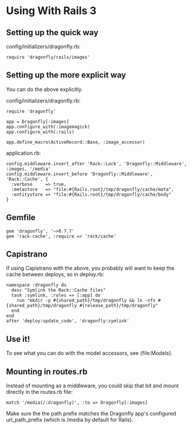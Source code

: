 Using With Rails 3
==================

Setting up the quick way
------------------------
config/initializers/dragonfly.rb:

    require 'dragonfly/rails/images'

Setting up the more explicit way
--------------------------------
You can do the above explicitly.

config/initializers/dragonfly.rb:

    require 'dragonfly'

    app = Dragonfly[:images]
    app.configure_with(:imagemagick)
    app.configure_with(:rails)

    app.define_macro(ActiveRecord::Base, :image_accessor)

application.rb:

    config.middleware.insert_after 'Rack::Lock', 'Dragonfly::Middleware', :images, '/media'
    config.middleware.insert_before 'Dragonfly::Middleware', 'Rack::Cache', {
      :verbose     => true,
      :metastore   => "file:#{Rails.root}/tmp/dragonfly/cache/meta",
      :entitystore => "file:#{Rails.root}/tmp/dragonfly/cache/body"
    }

Gemfile
-------

    gem 'dragonfly', '~>0.7.7'
    gem 'rack-cache', :require => 'rack/cache'

Capistrano
----------
If using Capistrano with the above, you probably will want to keep the cache between deploys, so in deploy.rb:

    namespace :dragonfly do
      desc "Symlink the Rack::Cache files"
      task :symlink, :roles => [:app] do
        run "mkdir -p #{shared_path}/tmp/dragonfly && ln -nfs #{shared_path}/tmp/dragonfly #{release_path}/tmp/dragonfly"
      end
    end
    after 'deploy:update_code', 'dragonfly:symlink'

Use it!
-------

To see what you can do with the model accessors, see {file:Models}.

Mounting in routes.rb
---------------------
Instead of mounting as a middleware, you could skip that bit and mount directly in the routes.rb file:

    match '/media(/:dragonfly)', :to => Dragonfly[:images]

Make sure the the path prefix matches the Dragonfly app's configured url_path_prefix (which is /media by default for Rails).
